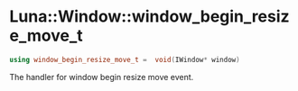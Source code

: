 # Luna::Window::window_begin_resize_move_t

```c++
using window_begin_resize_move_t =  void(IWindow* window)
```

The handler for window begin resize move event. 


